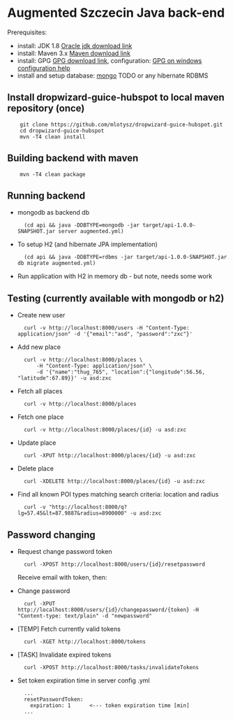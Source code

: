 # Augmented Szczecin Java back-end

Prerequisites:
- install: JDK 1.8 [Oracle jdk download link]
- install: Maven 3.x [Maven download link]
- install: GPG [GPG download link], configuration: [GPG on windows configuration help]
- install and setup database: [mongo] TODO or any hibernate RDBMS

## Install dropwizard-guice-hubspot to local maven repository (once)

        git clone https://github.com/mlotysz/dropwizard-guice-hubspot.git
        cd dropwizard-guice-hubspot
        mvn -T4 clean install

## Building backend with maven

        mvn -T4 clean package

## Running backend

* mongodb as backend db

        (cd api && java -DDBTYPE=mongodb -jar target/api-1.0.0-SNAPSHOT.jar server augmented.yml)

* To setup H2 (and hibernate JPA implementation)

        (cd api && java -DDBTYPE=rdbms -jar target/api-1.0.0-SNAPSHOT.jar db migrate augmented.yml)
        
* Run application with H2 in memory db - but note, needs some work
        
## Testing (currently available with mongodb or h2)

* Create new user

        curl -v http://localhost:8000/users -H "Content-Type: application/json" -d '{"email":"asd", "password":"zxc"}'

* Add new place

		curl -v http://localhost:8000/places \ 
		    -H "Content-Type: application/json" \
		    -d '{"name":"thug_765", "location":{"longitude":56.56, "latitude":67.89}}' -u asd:zxc
		

* Fetch all places 

		curl -v http://localhost:8000/places
	
* Fetch one place 	
		
		curl -v http://localhost:8000/places/{id} -u asd:zxc
		
* Update place

		curl -XPUT http://localhost:8000/places/{id} -u asd:zxc
		
* Delete place

		curl -XDELETE http://localhost:8000/places/{id} -u asd:zxc
		

* Find all known POI types matching search criteria: location and radius

		curl -v "http://localhost:8000/q?lg=57.45&lt=87.9887&radius=8900000" -u asd:zxc
		
## Password changing
* Request change password token

		curl -XPOST http://localhost:8000/users/{id}/resetpassword
	Receive email with token, then:
	
* Change password

		curl -XPUT http://localhost:8000/users/{id}/changepassword/{token} -H "Content-type: text/plain" -d "newpassword"
		
* [TEMP] Fetch currently valid tokens
		
		curl -XGET http://localhost:8000/tokens
		
* [TASK] Invalidate expired tokens

		curl -XPOST http://localhost:8000/tasks/invalidateTokens
		
* Set token expiration time in server config .yml
		
		...
		resetPasswordToken:
          expiration: 1		 <--- token expiration time [min]
		...

[Oracle jdk download link]:http://www.oracle.com/technetwork/java/javase/downloads/index.html
[Maven download link]: http://maven.apache.org/download.cgi?Preferred=ftp://mirror.reverse.net/pub/apache
[GPG download link]: https://www.gnupg.org/download/
[GPG on windows configuration help]: https://virgo47.wordpress.com/2014/08/09/releasing-to-maven-central-with-git-on-windows/
[mongo]: http://docs.mongodb.org/manual/installation/
